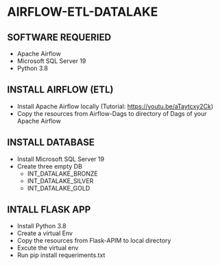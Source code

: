 # AIRFLOW-ETL-DATALAKE

## SOFTWARE REQUERIED

- Apache Airflow
- Microsoft SQL Server 19
- Python 3.8

## INSTALL AIRFLOW (ETL)

- Install Apache Airflow locally (Tutorial: https://youtu.be/aTaytcxy2Ck)
- Copy the resources from Airflow-Dags to directory of Dags of your Apache Airflow

## INSTALL DATABASE

- Install Microsoft SQL Server 19
- Create three empty DB
  - INT_DATALAKE_BRONZE
  - INT_DATALAKE_SILVER
  - INT_DATALAKE_GOLD

## INTALL FLASK APP

- Install Python 3.8
- Create a virtual Env
- Copy the resources from Flask-APIM to local directory
- Excute the virtual env
- Run pip install requeriments.txt
